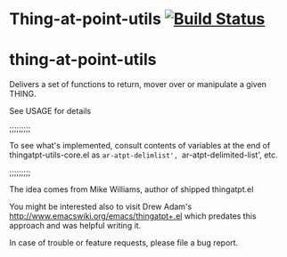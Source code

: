 Thing-at-point-utils [![Build Status](https://travis-ci.org/thing-at-point-utils.svg?branch=master)](https://travis-ci.org/andreas-roehler/thing-at-point-utils)
===

# thing-at-point-utils
Delivers a set of functions to return, mover over or
manipulate a given THING. 

See USAGE for details

;;;;;;;;;

To see what's implemented, consult contents of
variables at the end of thingatpt-utils-core.el as
`ar-atpt-delimlist', `ar-atpt-delimited-list', etc.

;;;;;;;;;

The idea comes from Mike Williams, author of shipped
thingatpt.el

You might be interested also to visit Drew Adam's
http://www.emacswiki.org/emacs/thingatpt+.el
which predates this approach and was helpful writing it.

In case of trouble or feature requests, please file a
bug report.


